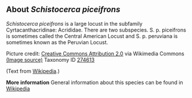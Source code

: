 **About *Schistocerca piceifrons***
-------------------------
*Schistocerca piceifrons* is a large locust in the subfamily 
Cyrtacanthacridinae: Acrididae. There are two subspecies. S. p. 
piceifrons is sometimes called the Central American Locust and S. p. 
peruviana is sometimes known as the Peruvian Locust.


Picture credit: [Creative Commons Attribution 2.0](https://creativecommons.org/licenses/by/2.0) via Wikimedia Commons [(Image source)](https://en.wikipedia.org/wiki/File:Bird_Grasshopper_-_Flickr_-_treegrow.jpg)
Taxonomy ID [274613](https://www.uniprot.org/taxonomy/274613)

(Text from [Wikipedia](https://en.wikipedia.org/).)

**More information**
General information about this species can be found in [Wikipedia](https://en.wikipedia.org/wiki/Schistocerca_piceifrons)
